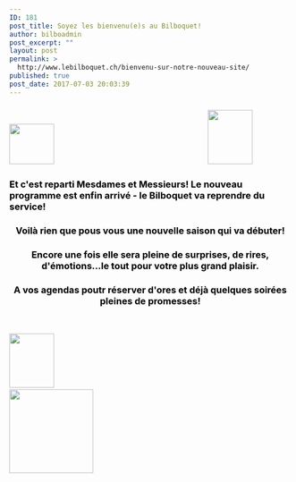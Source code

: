 ```yaml
---
ID: 181
post_title: Soyez les bienvenu(e)s au Bilboquet!
author: bilboadmin
post_excerpt: ""
layout: post
permalink: >
  http://www.lebilboquet.ch/bienvenu-sur-notre-nouveau-site/
published: true
post_date: 2017-07-03 20:03:39
---
```

<h3><img class="alignnone wp-image-1101" src="http://www.lebilboquet.ch/wp-content/uploads/2017/07/PetitBilbo4-150x150.jpg" alt="" width="80" height="72" />                                                                       <img class="wp-image-1089 alignnone" src="http://www.lebilboquet.ch/wp-content/uploads/2017/07/PetitBilbo3-150x150.jpg" alt="" width="80" height="97" /></h3>
<h3><span style="color: #000000;"><strong>Et c'est reparti Mesdames et Messieurs! </strong><strong>Le nouveau programme est enfin arrivé - le Bilboquet va reprendre du service!</strong></span></h3>
<h3 style="text-align: center;"><span style="color: #000000;"><strong>Voilà rien que pous vous une nouvelle saison qui va débuter!</strong></span></h3>
<h3 style="text-align: center;"><span style="color: #000000;"><strong>Encore une fois elle sera pleine de surprises, de rires, d'émotions...le tout pour votre plus grand plaisir.</strong></span></h3>
<h3 style="text-align: center;"><span style="color: #000000;"><strong>A vos agendas poutr réserver d'ores et déjà quelques soirées pleines de promesses!</strong></span></h3>
&nbsp;

<img class="wp-image-1087 alignnone" src="http://www.lebilboquet.ch/wp-content/uploads/2017/07/PetitBilbo2-150x150.jpg" alt="" width="80" height="97" />                                                                                 <img class="alignnone size-thumbnail wp-image-1102" src="http://www.lebilboquet.ch/wp-content/uploads/2017/07/PetitBilbo5-150x150.jpg" alt="" width="150" height="150" />